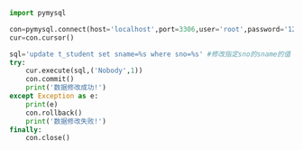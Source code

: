
<BlogInfo id="707" title="12.操作MySQL数据库修改更新数据" author="白日梦想猿" pv=0 read_times=0 pre_cost_time="0分18秒" category="数据库编程" tag_list="['数据库编程']" create_time="2020.07.09 16:14:50" update_time="2020.07.10 15:17:09" />

```python
import pymysql

con=pymysql.connect(host='localhost',port=3306,user='root',password='123456',database='python_db')
cur=con.cursor()

sql='update t_student set sname=%s where sno=%s' #修改指定sno的sname的值
try:
    cur.execute(sql,('Nobody',1))
    con.commit()
    print('数据修改成功!')
except Exception as e:
    print(e)
    con.rollback()
    print('数据修改失败!')
finally:
    con.close()
```

